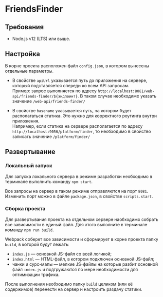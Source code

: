 # FriendsFinder
## Требования
* Node.js v12 (LTS) или выше.

## Настройка
В корне проекта расположен файл `config.json`, в котором вынесены отдельные параметры.

* В свойстве `apiUrl` указывается путь до приложения на сервере, который подставляется спереди ко всем API запросам. </br>
Пример: запрос выполняется по адресу `http://localhost:8081/web-api/friends-finder/${эндпоинт}`. В таком случае необходимо указать значение `/web-api/friends-finder/`

* В свойстве `basename` указывается путь, на котором будет располагаться статика. Это нужно для корректного роутинга внутри приложения. </br>
Например, если статика на сервере располагается по адресу `http://localhost:9056/platform/finder`, то необходимо в свойство записать значение `/platform/finder/`


## Развертывание
### Локальный запуск
Для запуска локального сервера в режиме разработки необходимо в терминале выполнить команду `npm start`. 

Все запросы на сервер в таком режиме отправляются на порт `8081`. 
Изменить порт можно в файле `package.json`, в свойстве `scripts.start`.

### Сборка проекта
Для развертывания проекта на отдельном сервере наобходимо собрать все зависимости в единый файл. Для этого выполните в терминале команду `npm run build`.

Webpack соберет все зависимости и сформирует в корне проекта папку `build`, в которой будут лежать:
* `index.js` — основной JS-файл со всей логикой;
* `index.html` — HTML-файл, в котором подключен основной JS-файл;
* чанки и сурс-мапы — мелкие JS-файлы на которые разбит основной файл `index.js` и подгружаются по мере необходимости для оптимизации трафика.

После выполнения необходимо папку `build` целиком (или её содержимое) перенести на сервер и настроить раздачу статики.